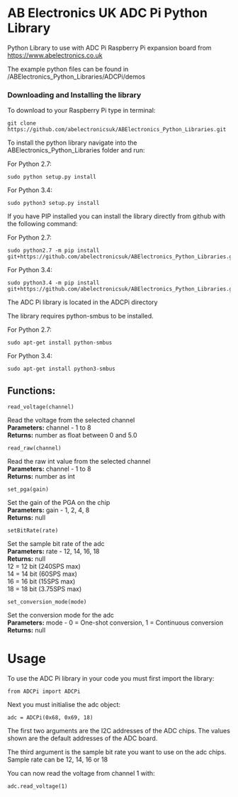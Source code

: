 AB Electronics UK ADC Pi Python Library
=====

Python Library to use with ADC Pi Raspberry Pi expansion board from  
https://www.abelectronics.co.uk  

The example python files can be found in /ABElectronics_Python_Libraries/ADCPi/demos  

### Downloading and Installing the library

To download to your Raspberry Pi type in terminal: 

```
git clone https://github.com/abelectronicsuk/ABElectronics_Python_Libraries.git
```

To install the python library navigate into the ABElectronics_Python_Libraries folder and run:  

For Python 2.7:
```
sudo python setup.py install
```
For Python 3.4:
```
sudo python3 setup.py install
```

If you have PIP installed you can install the library directly from github with the following command:

For Python 2.7:
```
sudo python2.7 -m pip install git+https://github.com/abelectronicsuk/ABElectronics_Python_Libraries.git
```

For Python 3.4:
```
sudo python3.4 -m pip install git+https://github.com/abelectronicsuk/ABElectronics_Python_Libraries.git
```

The ADC Pi library is located in the ADCPi directory  

The library requires python-smbus to be installed.  

For Python 2.7:
```
sudo apt-get install python-smbus
```
For Python 3.4:
```
sudo apt-get install python3-smbus
```

Functions:
----------
```
read_voltage(channel) 
```
Read the voltage from the selected channel  
**Parameters:** channel - 1 to 8  
**Returns:** number as float between 0 and 5.0

```
read_raw(channel) 
```
Read the raw int value from the selected channel  
**Parameters:** channel - 1 to 8  
**Returns:** number as int

```
set_pga(gain)
```
Set the gain of the PGA on the chip  
**Parameters:** gain -  1, 2, 4, 8  
**Returns:** null

```
setBitRate(rate)
```
Set the sample bit rate of the adc  
**Parameters:** rate -  12, 14, 16, 18  
**Returns:** null  
12 = 12 bit (240SPS max)  
14 = 14 bit (60SPS max)  
16 = 16 bit (15SPS max)  
18 = 18 bit (3.75SPS max)  

```
set_conversion_mode(mode)
```
Set the conversion mode for the adc  
**Parameters:** mode -  0 = One-shot conversion, 1 = Continuous conversion  
**Returns:** null

Usage
====

To use the ADC Pi library in your code you must first import the library:
```
from ADCPi import ADCPi
```

Next you must initialise the adc object:
```
adc = ADCPi(0x68, 0x69, 18)
```
The first two arguments are the I2C addresses of the ADC chips. The values shown are the default addresses of the ADC board.  

The third argument is the sample bit rate you want to use on the adc chips. Sample rate can be 12, 14, 16 or 18  

You can now read the voltage from channel 1 with:
```
adc.read_voltage(1)
```
